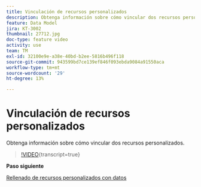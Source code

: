 ```yaml
---
title: Vinculación de recursos personalizados
description: Obtenga información sobre cómo vincular dos recursos personalizados.
feature: Data Model
jira: KT-3002
thumbnail: 27712.jpg
doc-type: feature video
activity: use
team: TM
exl-id: 32100e9e-a38e-40bd-b2ee-5816b496f118
source-git-commit: 943599bd7ce139ef846f093ebda9084a91550aca
workflow-type: tm+mt
source-wordcount: '29'
ht-degree: 13%

---
```


# Vinculación de recursos personalizados

Obtenga información sobre cómo vincular dos recursos personalizados.

>[!VIDEO](https://video.tv.adobe.com/v/27712?learn=on){transcript=true}

**Paso siguiente**

[Rellenado de recursos personalizados con datos](./populate-custom-resources-with-data.md)
